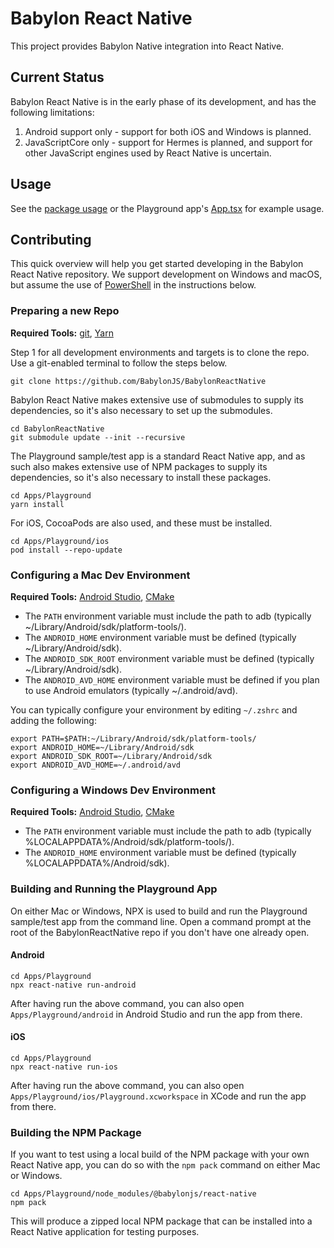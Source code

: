 # Babylon React Native

This project provides Babylon Native integration into React Native.

## Current Status

Babylon React Native is in the early phase of its development, and has the following limitations:

1. Android support only - support for both iOS and Windows is planned.
1. JavaScriptCore only - support for Hermes is planned, and support for other JavaScript engines used by React Native is uncertain.

## Usage

See the [package usage](Apps/Playground/node_modules/@babylonjs/react-native/README.md) or the Playground app's [App.tsx](Apps/Playground/App.tsx) for example usage.

## Contributing

This quick overview will help you get started developing in the Babylon React Native repository. We support development on Windows and macOS, but assume the use of [PowerShell](https://docs.microsoft.com/en-us/powershell/scripting/install/installing-powershell) in the instructions below.

### **Preparing a new Repo**

**Required Tools:** [git](https://git-scm.com/), [Yarn](https://classic.yarnpkg.com/en/docs/install)

Step 1 for all development environments and targets is to clone the repo. Use a git-enabled terminal to follow the steps below.

```
git clone https://github.com/BabylonJS/BabylonReactNative
```

Babylon React Native makes extensive use of submodules to supply its dependencies, so it's also necessary to set up the submodules.

```
cd BabylonReactNative
git submodule update --init --recursive
```

The Playground sample/test app is a standard React Native app, and as such also makes extensive use of NPM packages to supply its dependencies, so it's also necessary to install these packages.

```
cd Apps/Playground
yarn install
```

For iOS, CocoaPods are also used, and these must be installed.

```
cd Apps/Playground/ios
pod install --repo-update
```

### **Configuring a Mac Dev Environment**

**Required Tools:** [Android Studio](https://developer.android.com/studio/), [CMake](https://cmake.org/)

- The `PATH` environment variable must include the path to adb (typically ~/Library/Android/sdk/platform-tools/).
- The `ANDROID_HOME` environment variable must be defined (typically ~/Library/Android/sdk).
- The `ANDROID_SDK_ROOT` environment variable must be defined (typically ~/Library/Android/sdk).
- The `ANDROID_AVD_HOME` environment variable must be defined if you plan to use Android emulators (typically ~/.android/avd).

You can typically configure your environment by editing `~/.zshrc` and adding the following:

```
export PATH=$PATH:~/Library/Android/sdk/platform-tools/
export ANDROID_HOME=~/Library/Android/sdk
export ANDROID_SDK_ROOT=~/Library/Android/sdk
export ANDROID_AVD_HOME=~/.android/avd
```

### **Configuring a Windows Dev Environment**

**Required Tools:** [Android Studio](https://developer.android.com/studio/), [CMake](https://cmake.org/)

- The `PATH` environment variable must include the path to adb (typically %LOCALAPPDATA%/Android/sdk/platform-tools/).
- The `ANDROID_HOME` environment variable must be defined (typically %LOCALAPPDATA%/Android/sdk).

### **Building and Running the Playground App**

On either Mac or Windows, NPX is used to build and run the Playground sample/test app from the command line. Open a command prompt at the root of the BabylonReactNative repo if you don't have one already open.

#### Android

```
cd Apps/Playground
npx react-native run-android
```

After having run the above command, you can also open `Apps/Playground/android` in Android Studio and run the app from there.

#### iOS

```
cd Apps/Playground
npx react-native run-ios
```

After having run the above command, you can also open `Apps/Playground/ios/Playground.xcworkspace` in XCode and run the app from there.

### **Building the NPM Package**

If you want to test using a local build of the NPM package with your own React Native app, you can do so with the `npm pack` command on either Mac or Windows.

```
cd Apps/Playground/node_modules/@babylonjs/react-native
npm pack
```

This will produce a zipped local NPM package that can be installed into a React Native application for testing purposes.